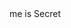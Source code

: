 <THIS FOLDER SERVES FOR THE PURPOSE OF tester-security-testing>
<ASSIGNED TO JOMARI MARSON>
me is Secret
